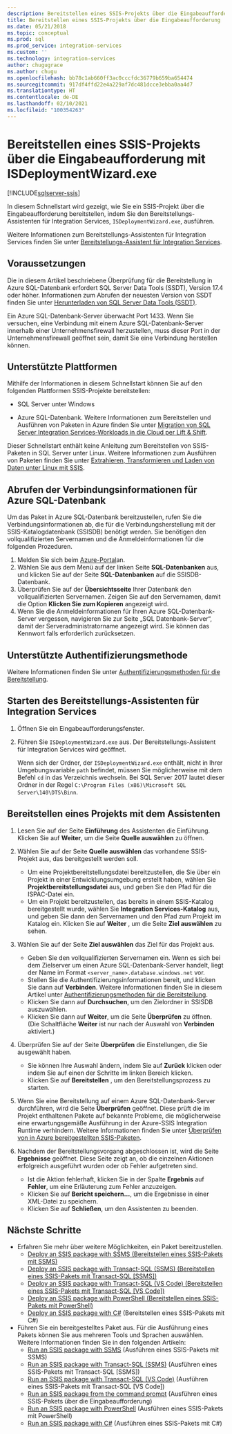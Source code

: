 ```yaml
---
description: Bereitstellen eines SSIS-Projekts über die Eingabeaufforderung mit ISDeploymentWizard.exe
title: Bereitstellen eines SSIS-Projekts über die Eingabeaufforderung | Microsoft-Dokumentation
ms.date: 05/21/2018
ms.topic: conceptual
ms.prod: sql
ms.prod_service: integration-services
ms.custom: ''
ms.technology: integration-services
author: chugugrace
ms.author: chugu
ms.openlocfilehash: bb78c1ab660ff3ac0cccfdc36779b659ba654474
ms.sourcegitcommit: 917df4ffd22e4a229af7dc481dcce3ebba0aa4d7
ms.translationtype: HT
ms.contentlocale: de-DE
ms.lasthandoff: 02/10/2021
ms.locfileid: "100354263"
---
```

# <a name="deploy-an-ssis-project-from-the-command-prompt-with-isdeploymentwizardexe"></a>Bereitstellen eines SSIS-Projekts über die Eingabeaufforderung mit ISDeploymentWizard.exe

[!INCLUDE[sqlserver-ssis](../includes/applies-to-version/sqlserver-ssis.md)]


In diesem Schnellstart wird gezeigt, wie Sie ein SSIS-Projekt über die Eingabeaufforderung bereitstellen, indem Sie den Bereitstellungs-Assistenten für Integration Services, `ISDeploymentWizard.exe`, ausführen.

Weitere Informationen zum Bereitstellungs-Assistenten für Integration Services finden Sie unter [Bereitstellungs-Assistent für Integration Services](packages/deploy-integration-services-ssis-projects-and-packages.md#integration-services-deployment-wizard).

## <a name="prerequisites"></a>Voraussetzungen

Die in diesem Artikel beschriebene Überprüfung für die Bereitstellung in Azure SQL-Datenbank erfordert SQL Server Data Tools (SSDT), Version 17.4 oder höher. Informationen zum Abrufen der neuesten Version von SSDT finden Sie unter [Herunterladen von SQL Server Data Tools (SSDT)](../ssdt/download-sql-server-data-tools-ssdt.md).

Ein Azure SQL-Datenbank-Server überwacht Port 1433. Wenn Sie versuchen, eine Verbindung mit einem Azure SQL-Datenbank-Server innerhalb einer Unternehmensfirewall herzustellen, muss dieser Port in der Unternehmensfirewall geöffnet sein, damit Sie eine Verbindung herstellen können.

## <a name="supported-platforms"></a>Unterstützte Plattformen

Mithilfe der Informationen in diesem Schnellstart können Sie auf den folgenden Plattformen SSIS-Projekte bereitstellen:

-   SQL Server unter Windows

-   Azure SQL-Datenbank. Weitere Informationen zum Bereitstellen und Ausführen von Paketen in Azure finden Sie unter [Migration von SQL Server Integration Services-Workloads in die Cloud per Lift & Shift](lift-shift/ssis-azure-lift-shift-ssis-packages-overview.md).

Dieser Schnellstart enthält keine Anleitung zum Bereitstellen von SSIS-Paketen in SQL Server unter Linux. Weitere Informationen zum Ausführen von Paketen finden Sie unter [Extrahieren, Transformieren und Laden von Daten unter Linux mit SSIS](../linux/sql-server-linux-migrate-ssis.md).

## <a name="for-azure-sql-database-get-the-connection-info"></a>Abrufen der Verbindungsinformationen für Azure SQL-Datenbank

Um das Paket in Azure SQL-Datenbank bereitzustellen, rufen Sie die Verbindungsinformationen ab, die für die Verbindungsherstellung mit der SSIS-Katalogdatenbank (SSISDB) benötigt werden. Sie benötigen den vollqualifizierten Servernamen und die Anmeldeinformationen für die folgenden Prozeduren.

1. Melden Sie sich beim [Azure-Portal](https://portal.azure.com/)an.
2. Wählen Sie aus dem Menü auf der linken Seite **SQL-Datenbanken** aus, und klicken Sie auf der Seite **SQL-Datenbanken** auf die SSISDB-Datenbank. 
3. Überprüfen Sie auf der **Übersichtsseite** Ihrer Datenbank den vollqualifizierten Servernamen. Zeigen Sie auf den Servernamen, damit die Option **Klicken Sie zum Kopieren** angezeigt wird. 
4. Wenn Sie die Anmeldeinformationen für Ihren Azure SQL-Datenbank-Server vergessen, navigieren Sie zur Seite „SQL Datenbank-Server“, damit der Serveradministratorname angezeigt wird. Sie können das Kennwort falls erforderlich zurücksetzen.

## <a name="supported-authentication-method"></a>Unterstützte Authentifizierungsmethode

Weitere Informationen finden Sie unter [Authentifizierungsmethoden für die Bereitstellung](ssis-quickstart-deploy-ssms.md#authentication-methods-for-deployment).

## <a name="start-the-integration-services-deployment-wizard"></a>Starten des Bereitstellungs-Assistenten für Integration Services
1. Öffnen Sie ein Eingabeaufforderungsfenster.

2. Führen Sie `ISDeploymentWizard.exe` aus. Der Bereitstellungs-Assistent für Integration Services wird geöffnet.

    Wenn sich der Ordner, der `ISDeploymentWizard.exe` enthält, nicht in Ihrer Umgebungsvariable `path` befindet, müssen Sie möglicherweise mit dem Befehl `cd` in das Verzeichnis wechseln. Bei SQL Server 2017 lautet dieser Ordner in der Regel `C:\Program Files (x86)\Microsoft SQL Server\140\DTS\Binn`.

## <a name="deploy-a-project-with-the-wizard"></a>Bereitstellen eines Projekts mit dem Assistenten
1. Lesen Sie auf der Seite **Einführung** des Assistenten die Einführung. Klicken Sie auf **Weiter**, um die Seite **Quelle auswählen** zu öffnen.

2. Wählen Sie auf der Seite **Quelle auswählen** das vorhandene SSIS-Projekt aus, das bereitgestellt werden soll.
    -   Um eine Projektbereitstellungsdatei bereitzustellen, die Sie über ein Projekt in einer Entwicklungsumgebung erstellt haben, wählen Sie **Projektbereitstellungsdatei** aus, und geben Sie den Pfad für die ISPAC-Datei ein.
    -   Um ein Projekt bereitzustellen, das bereits in einem SSIS-Katalog bereitgestellt wurde, wählen Sie **Integration Services-Katalog** aus, und geben Sie dann den Servernamen und den Pfad zum Projekt im Katalog ein.
    Klicken Sie auf **Weiter** , um die Seite **Ziel auswählen** zu sehen.
  
3.  Wählen Sie auf der Seite **Ziel auswählen** das Ziel für das Projekt aus.
    -   Geben Sie den vollqualifizierten Servernamen ein. Wenn es sich bei dem Zielserver um einen Azure SQL-Datenbank-Server handelt, liegt der Name im Format `<server_name>.database.windows.net` vor.
    -   Stellen Sie die Authentifizierungsinformationen bereit, und klicken Sie dann auf **Verbinden**. Weitere Informationen finden Sie in diesem Artikel unter [Authentifizierungsmethoden für die Bereitstellung](ssis-quickstart-deploy-ssms.md#authentication-methods-for-deployment).
    -   Klicken Sie dann auf **Durchsuchen**, um den Zielordner in SSISDB auszuwählen.
    -   Klicken Sie dann auf **Weiter**, um die Seite **Überprüfen** zu öffnen. (Die Schaltfläche **Weiter** ist nur nach der Auswahl von **Verbinden** aktiviert.)

4.  Überprüfen Sie auf der Seite **Überprüfen** die Einstellungen, die Sie ausgewählt haben.
    -   Sie können Ihre Auswahl ändern, indem Sie auf **Zurück** klicken oder indem Sie auf einen der Schritte im linken Bereich klicken.
    -   Klicken Sie auf **Bereitstellen** , um den Bereitstellungsprozess zu starten.

5.  Wenn Sie eine Bereitstellung auf einem Azure SQL-Datenbank-Server durchführen, wird die Seite **Überprüfen** geöffnet. Diese prüft die im Projekt enthaltenen Pakete auf bekannte Probleme, die möglicherweise eine erwartungsgemäße Ausführung in der Azure-SSIS Integration Runtime verhindern. Weitere Informationen finden Sie unter [Überprüfen von in Azure bereitgestellten SSIS-Paketen](lift-shift/ssis-azure-validate-packages.md).

6.  Nachdem der Bereitstellungsvorgang abgeschlossen ist, wird die Seite **Ergebnisse** geöffnet. Diese Seite zeigt an, ob die einzelnen Aktionen erfolgreich ausgeführt wurden oder ob Fehler aufgetreten sind.
    -   Ist die Aktion fehlerhaft, klicken Sie in der Spalte **Ergebnis** auf **Fehler**, um eine Erläuterung zum Fehler anzuzeigen.
    -   Klicken Sie auf **Bericht speichern...**, um die Ergebnisse in einer XML-Datei zu speichern.
    -   Klicken Sie auf **Schließen**, um den Assistenten zu beenden.

## <a name="next-steps"></a>Nächste Schritte
- Erfahren Sie mehr über weitere Möglichkeiten, ein Paket bereitzustellen.
    - [Deploy an SSIS package with SSMS (Bereitstellen eines SSIS-Pakets mit SSMS)](./ssis-quickstart-deploy-ssms.md)
    - [Deploy an SSIS package with Transact-SQL (SSMS) (Bereitstellen eines SSIS-Pakets mit Transact-SQL [SSMS])](./ssis-quickstart-deploy-tsql-ssms.md)
    - [Deploy an SSIS package with Transact-SQL (VS Code) (Bereitstellen eines SSIS-Pakets mit Transact-SQL [VS Code])](ssis-quickstart-deploy-tsql-vscode.md)
    - [Deploy an SSIS package with PowerShell (Bereitstellen eines SSIS-Pakets mit PowerShell)](ssis-quickstart-deploy-powershell.md)
    - [Deploy an SSIS package with C#](./ssis-quickstart-deploy-dotnet.md) (Bereitstellen eines SSIS-Pakets mit C#) 
- Führen Sie ein bereitgestelltes Paket aus. Für die Ausführung eines Pakets können Sie aus mehreren Tools und Sprachen auswählen. Weitere Informationen finden Sie in den folgenden Artikeln:
    - [Run an SSIS package with SSMS](./ssis-quickstart-run-ssms.md) (Ausführen eines SSIS-Pakets mit SSMS)
    - [Run an SSIS package with Transact-SQL (SSMS)](./ssis-quickstart-run-tsql-ssms.md) (Ausführen eines SSIS-Pakets mit Transact-SQL [SSMS])
    - [Run an SSIS package with Transact-SQL (VS Code)](ssis-quickstart-run-tsql-vscode.md) (Ausführen eines SSIS-Pakets mit Transact-SQL [VS Code])
    - [Run an SSIS package from the command prompt](./ssis-quickstart-run-cmdline.md) (Ausführen eines SSIS-Pakets über die Eingabeaufforderung)
    - [Run an SSIS package with PowerShell](ssis-quickstart-run-powershell.md) (Ausführen eines SSIS-Pakets mit PowerShell)
    - [Run an SSIS package with C#](./ssis-quickstart-run-dotnet.md) (Ausführen eines SSIS-Pakets mit C#) 
